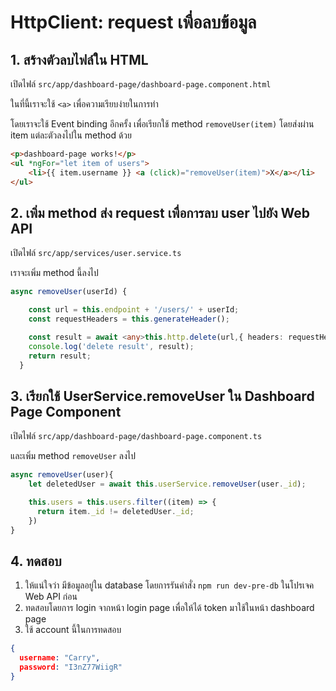 
# HttpClient: request เพื่อลบข้อมูล

## 1. สร้างตัวลบไฟล์ใน HTML 

เปิดไฟล์ `src/app/dashboard-page/dashboard-page.component.html`

ในที่นี้เราจะใช้ `<a>` เพื่อความเรียบง่ายในการทำ

โดยเราจะใช้ Event binding อีกครั้ง เพื่อเรียกใช้ method `removeUser(item)` โดยส่งผ่าน item แต่ละตัวลงไปใน method ด้วย

```html
<p>dashboard-page works!</p>
<ul *ngFor="let item of users">
    <li>{{ item.username }} <a (click)="removeUser(item)">X</a></li>
</ul>

```

## 2. เพิ่ม method ส่ง request เพื่อการลบ user ไปยัง Web API 

เปิดไฟล์ `src/app/services/user.service.ts`

เราจะเพิ่ม method นี้ลงไป

```ts
async removeUser(userId) {

    const url = this.endpoint + '/users/' + userId;
    const requestHeaders = this.generateHeader();

    const result = await <any>this.http.delete(url,{ headers: requestHeaders }).toPromise();
    console.log('delete result', result);
    return result;
  }

```

## 3. เรียกใช้ UserService.removeUser ใน Dashboard Page Component

เปิดไฟล์ `src/app/dashboard-page/dashboard-page.component.ts`

และเพิ่ม method `removeUser` ลงไป 

```ts
async removeUser(user){
    let deletedUser = await this.userService.removeUser(user._id);

    this.users = this.users.filter((item) => {
      return item._id != deletedUser._id;
    })
}
```


## 4. ทดสอบ

1. ให้แน่ใจว่า มีข้อมูลอยู่ใน database โดยการรันคำสั่ง `npm run dev-pre-db` ในโปรเจค Web API ก่อน
2. ทดสอบโดยการ login จากหน้า login page เพื่อให้ได้ token มาใช้ในหน้า dashboard page
3. ใช้ account นี้ในการทดสอบ 

```json
{
  username: "Carry",
  password: "I3nZ77WiigR"
}
```